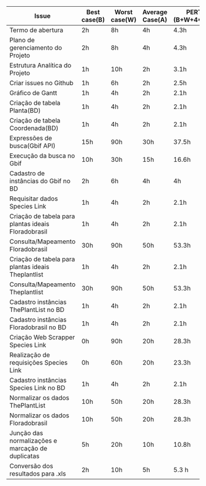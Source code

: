 | Issue                                                    | Best case(B) |  Worst case(W) | Average Case(A) | PERT (B+W+4*A)/6 | Tempo gasto |
|----------------------------------------------------------|--------------|----------------|-----------------|------------------|-------------|  
| Termo de abertura                                        | 2h           | 8h             | 4h              | 4.3h             | 4h          |    
| Plano de gerenciamento do Projeto                        | 2h           | 8h             | 4h              | 4.3h             | 3h          |
| Estrutura Analítica do Projeto                           | 1h           | 10h            | 2h              | 3.1h             | 2h          |
| Criar issues no Github                                   | 1h           | 6h             | 2h              | 2.5h             | 1h          |
| Gráfico de Gantt                                         | 1h           | 4h             | 2h              | 2.1h             | 2h          |
| Criação de tabela Planta(BD)                             | 1h           | 4h             | 2h              | 2.1h             | 3h          |
| Criação de tabela Coordenada(BD)                         | 1h           | 4h             | 2h              | 2.1h             | 2h          |
| Expressões de busca(Gbif API)                            | 15h          | 90h            | 30h             | 37.5h            | 6h          |
| Execução da busca no Gbif                                | 10h          | 30h            | 15h             | 16.6h            | 5h          |
| Cadastro de instâncias do Gbif no BD                     | 2h           | 6h             | 4h              | 4h               | 5h          |
| Requisitar dados Species Link                            | 1h           | 4h             | 2h              | 2.1h             | 2h          |
| Criação de tabela para plantas ideais Floradobrasil      | 1h           | 4h             | 2h              | 2.1h             | 0.4h        |
| Consulta/Mapeamento Floradobrasil                        | 30h          | 90h            | 50h             | 53.3h            | 90h         |
| Criação de tabela para plantas ideais Theplantlist       | 1h           | 4h             | 2h              | 2.1h             | 0.4h        |
| Consulta/Mapeamento Theplantlist                         | 30h          | 90h            | 50h             | 53.3h            | 20h         |
| Cadastro instâncias ThePlantList no BD                   | 1h           | 4h             | 2h              | 2.1h             |             | 
| Cadastro instâncias Floradobrasil no BD                  | 1h           | 4h             | 2h              | 2.1h             |             |
| Criação Web Scrapper Species Link                        | 0h           | 90h            | 20h             | 28.3h            | 5h          |
| Realização de requisições Species Link                   | 0h           | 60h            | 20h             | 23.3h            | 5h          |
| Cadastro instâncias Species Link no BD                   | 1h           | 4h             | 2h              | 2.1h             | 5h          |
| Normalizar os dados ThePlantList                         | 10h          | 50h            | 20h             | 28.3h            |             |
| Normalizar os dados Floradobrasil                        | 10h          | 50h            | 20h             | 28.3h            |             |
| Junção das normalizações e marcação de duplicatas        | 5h           | 20h            | 10h             | 10.8h            |             |
| Conversão dos resultados para .xls                       | 2h           | 10h            | 5h              | 5.3 h            |             |
